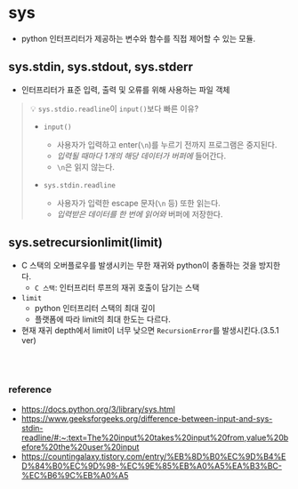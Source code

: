 # sys

- python 인터프리터가 제공하는 변수와 함수를 직접 제어할 수 있는 모듈.

## sys.stdin, sys.stdout, sys.stderr

- 인터프리터가 표준 입력, 출력 및 오류를 위해 사용하는 파일 객체

> 💡 `sys.stdio.readline`이 `input()`보다 빠른 이유?
>
> - `input()`
>
>   - 사용자가 입력하고 enter(`\n`)를 누르기 전까지 프로그램은 중지된다.
>   - _입력될 때마다 1개의 해당 데이터가 버퍼에_ 들어간다.
>   - `\n`은 읽지 않는다.
>
> - `sys.stdin.readline`
>   - 사용자가 입력한 escape 문자(`\n` 등) 또한 읽는다.
>   - _입력받은 데이터를 한 번에 읽어와_ 버퍼에 저장한다.

## sys.setrecursionlimit(limit)

- C 스택의 오버플로우를 발생시키는 무한 재귀와 python이 충돌하는 것을 방지한다.
  - `C 스택`: 인터프리터 루프의 재귀 호출이 담기는 스택
- `limit`
  - python 인터프리터 스택의 최대 깊이
  - 플랫폼에 따라 limit의 최대 한도는 다르다.
- 현재 재귀 depth에서 limit이 너무 낮으면 `RecursionError`를 발생시킨다.(3.5.1 ver)

<br>
</br>

### reference

- https://docs.python.org/3/library/sys.html
- https://www.geeksforgeeks.org/difference-between-input-and-sys-stdin-readline/#:~:text=The%20input%20takes%20input%20from,value%20before%20the%20user%20input
- https://countingalaxy.tistory.com/entry/%EB%8D%B0%EC%9D%B4%ED%84%B0%EC%9D%98-%EC%9E%85%EB%A0%A5%EA%B3%BC-%EC%B6%9C%EB%A0%A5
